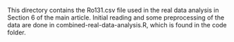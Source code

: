 This directory contains the Ro131.csv file used in the real data analysis in Section 6 of the main article. Initial reading and some preprocessing of the data are done in combined-real-data-analysis.R, which is found in the code folder.
